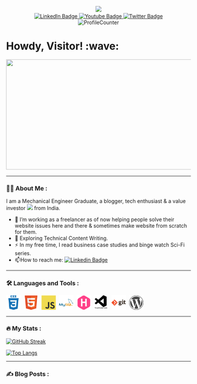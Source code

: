 <div id="header" align="center">
  <img src="https://media.giphy.com/media/M9gbBd9nbDrOTu1Mqx/giphy.gif" width="100"/>
</div>

<!--- Social Badges Start Here --->

<div id="badges" align="center">
  <a href="https://linkedin.com/in/emadiqbalali">
    <img src="https://img.shields.io/badge/LinkedIn-blue?style=for-the-badge&logo=linkedin&logoColor=white" alt="LinkedIn Badge"/>
  </a>
  <a href="https://youtube.com/">
    <img src="https://img.shields.io/badge/YouTube-red?style=for-the-badge&logo=youtube&logoColor=white" alt="Youtube Badge"/>
  </a>
  <a href="https://twitter.com/sastaeinstein">
    <img src="https://img.shields.io/badge/Twitter-blue?style=for-the-badge&logo=twitter&logoColor=white" alt="Twitter Badge"/>
  </a>
</div>

 <!--- This is a Github Profile Visitor Counter --->
 
<div id=profilecounter" align="center">
<img src="https://komarev.com/ghpvc/?username=your-github-username&style=flat-square&color=blue" alt="ProfileCounter"/>
                                                                                                                     </div>

<!--- Greetings Section --->
<h1>
  Howdy, Visitor! :wave:
</h1>

<!--- Hero GIF Below --->

<div align="center">
  <img src="https://media.giphy.com/media/l4FGxWqlMH3kDY2ru/giphy.gif" width="600" height="300"/>
</div>

---

### :man_technologist: About Me :  
          
I am a Mechanical Engineer Graduate, a blogger, tech enthusiast & a value investor <img src="https://media.giphy.com/media/BUoNjPDCs1QZEYH7f7/giphy.gif" width="30"> from India.

- :telescope: I’m working as a freelancer as of now helping people solve their website issues here and there & sometimes make website from scratch for them.
- :seedling: Exploring Technical Content Writing.
- :zap: In my free time, I read business case studies and binge watch Sci-Fi series.
- :mailbox:How to reach me: [![Linkedin Badge](https://img.shields.io/badge/-kakbar-blue?style=flat&logo=Linkedin&logoColor=white)](https://linkedin.com/in/emadiqbalali)

---

### :hammer_and_wrench: Languages and Tools :

<div>
  <img src="https://github.com/devicons/devicon/blob/master/icons/css3/css3-plain-wordmark.svg"  title="CSS3" alt="CSS" width="40" height="40"/>&nbsp;
  <img src="https://github.com/devicons/devicon/blob/master/icons/html5/html5-original.svg" title="HTML5" alt="HTML" width="40" height="40"/>&nbsp;
  <img src="https://github.com/devicons/devicon/blob/master/icons/javascript/javascript-original.svg" title="JavaScript" alt="JavaScript" width="40" height="40"/>&nbsp;
  <img src="https://github.com/devicons/devicon/blob/master/icons/mysql/mysql-original-wordmark.svg" title="MySQL"  alt="MySQL" width="40" height="40"/>&nbsp;
  <img src="https://github.com/devicons/devicon/blob/master/icons/hugo/hugo-plain.svg" title="HUGO" alt="HUGO" width="40" height="40"/>&nbsp;
  <img src="https://github.com/devicons/devicon/blob/master/icons/vscode/vscode-plain-wordmark.svg" title="VSCode" alt="VSCode" width="40" height="40"/>&nbsp;
  <img src="https://github.com/devicons/devicon/blob/master/icons/git/git-original-wordmark.svg" title="Git" **alt="Git" width="40" height="40"/>&nbsp;
  <img src="https://github.com/devicons/devicon/blob/master/icons/wordpress/wordpress-plain.svg" title="WP" alt="WP" width="40" height="40"/>
</div>

---

### :fire: My Stats :

[![GitHub Streak](https://github-readme-streak-stats.herokuapp.com?user=emadiqbalali&theme=dark&date_format=M%20j%5B%2C%20Y%5D)](https://git.io/streak-stats)

[![Top Langs](https://github-readme-stats.vercel.app/api/top-langs/?username=emadiqbalali&layout=compact&theme=vision-friendly-dark)](https://github.com/anuraghazra/github-readme-stats)

---

### :writing_hand: Blog Posts :

<!-- BLOG-POST-LIST:START -->
<!-- BLOG-POST-LIST:END -->

